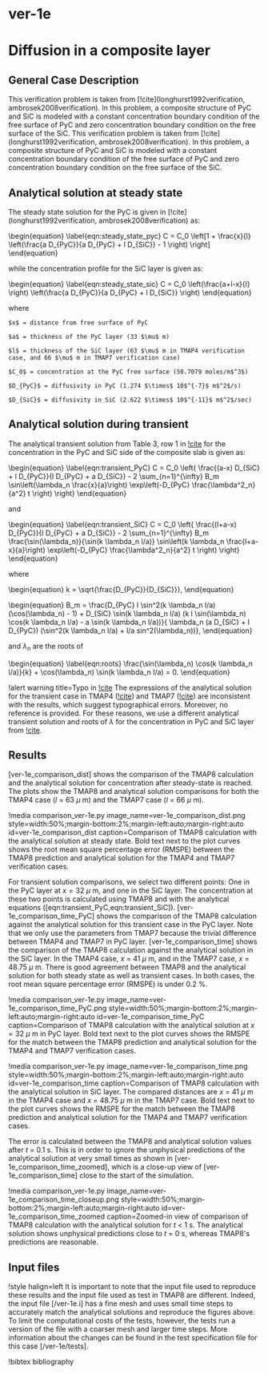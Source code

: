 # ver-1e

# Diffusion in a composite layer

## General Case Description

This verification problem is taken from [!cite](longhurst1992verification, ambrosek2008verification). In this problem, a composite structure of PyC and SiC is modeled with a constant concentration boundary condition of the free surface of PyC and zero concentration boundary condition on the free surface of the SiC.
This verification problem is taken from [!cite](longhurst1992verification, ambrosek2008verification). In this problem, a composite structure of PyC and SiC is modeled with a constant concentration boundary condition of the free surface of PyC and zero concentration boundary condition on the free surface of the SiC.

## Analytical solution at steady state

The steady state solution for the PyC is given in [!cite](longhurst1992verification, ambrosek2008verification) as:

\begin{equation}
\label{eqn:steady_state_pyc}
    C = C_0 \left[1 + \frac{x}{l}  \left(\frac{a D_{PyC}}{a D_{PyC} + l D_{SiC}} - 1 \right) \right]
\end{equation}

while the concentration profile for the SiC layer is given as:

\begin{equation}
\label{eqn:steady_state_sic}
    C = C_0 \left(\frac{a+l-x}{l} \right) \left(\frac{a D_{PyC}}{a D_{PyC} + l D_{SiC}} \right)
\end{equation}

where

    $x$ = distance from free surface of PyC

    $a$ = thickness of the PyC layer (33 $\mu$ m)

    $l$ = thickness of the SiC layer (63 $\mu$ m in TMAP4 verification case, and 66 $\mu$ m in TMAP7 verification case)

    $C_0$ = concentration at the PyC free surface (50.7079 moles/m$^3$)

    $D_{PyC}$ = diffusivity in PyC (1.274 $\times$ 10$^{-7}$ m$^2$/s)

    $D_{SiC}$ = diffusivity in SiC (2.622 $\times$ 10$^{-11}$ m$^2$/sec)

## Analytical solution during transient

The analytical transient solution from Table 3, row 1 in [!cite](li2010analytical) for the concentration in the PyC and SiC side of the composite slab is given as:

\begin{equation}
\label{eqn:transient_PyC}
C = C_0 \left\{ \frac{(a-x) D_{SiC} + l D_{PyC}}{l D_{PyC} + a D_{SiC}} - 2 \sum_{n=1}^{\infty} B_m \sin\left(\lambda_n \frac{x}{a}\right) \exp\left(-D_{PyC} \frac{\lambda^2_n}{a^2} t \right) \right\}
\end{equation}

and

\begin{equation}
\label{eqn:transient_SiC}
C = C_0 \left\{ \frac{(l+a-x) D_{PyC}}{l D_{PyC} + a D_{SiC}} - 2 \sum_{n=1}^{\infty} B_m \frac{\sin(\lambda_n)}{\sin(k \lambda_n l/a)} \sin\left(k \lambda_n \frac{l+a-x}{a}\right) \exp\left(-D_{PyC} \frac{\lambda^2_n}{a^2} t \right) \right\}
\end{equation}

where

\begin{equation}
k = \sqrt{\frac{D_{PyC}}{D_{SiC}}},
\end{equation}

\begin{equation}
B_m = \frac{D_{PyC} l \sin^2(k \lambda_n l/a) (\cos(\lambda_n) - 1) + D_{SiC} \sin(k \lambda_n l/a) (k l \sin(\lambda_n) \cos(k \lambda_n l/a) - a \sin(k \lambda_n l/a))}{ \lambda_n (a D_{SiC} + l D_{PyC}) (\sin^2(k \lambda_n l/a) + l/a sin^2(\lambda_n))},
\end{equation}

and $\lambda_n$ are the roots of

\begin{equation}
\label{eqn:roots}
\frac{\sin(\lambda_n) \cos(k \lambda_n l/a)}{k} + \cos(\lambda_n) \sin(k \lambda_n l/a) = 0.
\end{equation}

!alert warning title=Typo in [!cite](ambrosek2008verification)
The expressions of the analytical solution for the transient case in TMAP4 ([!cite](longhurst1992verification)) and TMAP7 ([!cite](ambrosek2008verification)) are inconsistent with the results, which suggest typographical errors. Moreover, no reference is provided. For these reasons, we use a different analytical transient solution and roots of $\lambda$ for the concentration in PyC and SiC layer from [!cite](li2010analytical).

## Results

[ver-1e_comparison_dist] shows the comparison of the TMAP8 calculation and the analytical solution for concentration after steady-state is reached. The plots show the TMAP8 and analytical solution comparisons for both the TMAP4 case ($l$ = 63 $\mu$ m) and the TMAP7 case ($l$ = 66 $\mu$ m).

!media comparison_ver-1e.py
       image_name=ver-1e_comparison_dist.png
       style=width:50%;margin-bottom:2%;margin-left:auto;margin-right:auto
       id=ver-1e_comparison_dist
       caption=Comparison of TMAP8 calculation with the analytical solution at steady state. Bold text next to the plot curves shows the root mean square percentage error (RMSPE) between the TMAP8 prediction and analytical solution for the TMAP4 and TMAP7 verification cases.

For transient solution comparisons, we select two different points: One in the PyC layer at $x = 32$ $\mu$ m, and one in the SiC layer.
The concentration at these two points is calculated using TMAP8 and with the analytical equations ([eqn:transient_PyC,eqn:transient_SiC]).
[ver-1e_comparison_time_PyC] shows the comparison of the TMAP8 calculation against the analytical solution for this transient case in the PyC layer. Note that we only use the parameters from TMAP7 because the trivial difference between TMAP4 and TMAP7 in PyC layer.
[ver-1e_comparison_time] shows the comparison of the TMAP8 calculation against the analytical solution in the SiC layer. In the TMAP4 case, $x$ = 41 $\mu$ m, and in the TMAP7 case, $x$ = 48.75 $\mu$ m.
There is good agreement between TMAP8 and the analytical solution for both steady state as well as transient cases. In both cases, the root mean square percentage error (RMSPE) is under 0.2 %.

!media comparison_ver-1e.py
       image_name=ver-1e_comparison_time_PyC.png
       style=width:50%;margin-bottom:2%;margin-left:auto;margin-right:auto
       id=ver-1e_comparison_time_PyC
       caption=Comparison of TMAP8 calculation with the analytical solution at $x = 32$ $\mu$ m in PyC layer. Bold text next to the plot curves shows the RMSPE for the match between the TMAP8 prediction and analytical solution for the TMAP4 and TMAP7 verification cases.

!media comparison_ver-1e.py
       image_name=ver-1e_comparison_time.png
       style=width:50%;margin-bottom:2%;margin-left:auto;margin-right:auto
       id=ver-1e_comparison_time
       caption=Comparison of TMAP8 calculation with the analytical solution in SiC layer. The compared distances are $x$ = 41 $\mu$ m in the TMAP4 case and $x$ = 48.75 $\mu$ m in the TMAP7 case. Bold text next to the plot curves shows the RMSPE for the match between the TMAP8 prediction and analytical solution for the TMAP4 and TMAP7 verification cases.

The error is calculated between the TMAP8 and analytical solution values after $t$ = 0.1 s. This is in order to ignore the unphysical predictions of the analytical solution at very small times as shown in [ver-1e_comparison_time_zoomed], which is a close-up view of [ver-1e_comparison_time] close to the start of the simulation.

!media comparison_ver-1e.py
       image_name=ver-1e_comparison_time_closeup.png
       style=width:50%;margin-bottom:2%;margin-left:auto;margin-right:auto
       id=ver-1e_comparison_time_zoomed
       caption=Zoomed-in view of comparison of TMAP8 calculation with the analytical solution for $t$ < 1 s. The analytical solution shows unphysical predictions close to $t$ = 0 s, whereas TMAP8's predictions are reasonable.

## Input files

!style halign=left
It is important to note that the input file used to reproduce these results and the input file used as test in TMAP8 are different. Indeed, the input file [/ver-1e.i] has a fine mesh and uses small time steps to accurately match the analytical solutions and reproduce the figures above. To limit the computational costs of the tests, however, the tests run a version of the file with a coarser mesh and larger time steps. More information about the changes can be found in the test specification file for this case [/ver-1e/tests].

!bibtex bibliography
